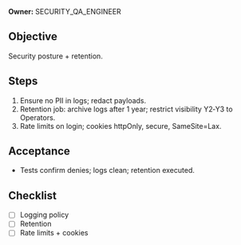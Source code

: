 **Owner:** SECURITY_QA_ENGINEER

## Objective
Security posture + retention.

## Steps
1. Ensure no PII in logs; redact payloads.
2. Retention job: archive logs after 1 year; restrict visibility Y2‑Y3 to Operators.
3. Rate limits on login; cookies httpOnly, secure, SameSite=Lax.

## Acceptance
- Tests confirm denies; logs clean; retention executed.

## Checklist
- [ ] Logging policy
- [ ] Retention
- [ ] Rate limits + cookies
